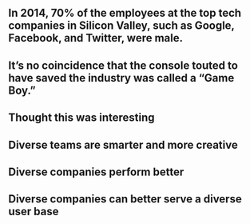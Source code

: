 ## In 2014, 70% of the employees at the top tech companies in Silicon Valley, such as Google, Facebook, and Twitter, were male. ##

## It’s no coincidence that the console touted to have saved the industry was called a “Game Boy.” ##
## Thought this was interesting ##

## Diverse teams are smarter and more creative ##
## Diverse companies perform better ##
## Diverse companies can better serve a diverse user base ##
